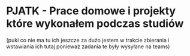 # PJATK - Prace domowe i projekty które wykonałem podczas studiów 
(puki co nie ma tu ich jeszcze za dużo jestem w trakcie zbierania i wstawiania ich tutaj ponieważ zadania te były wysyłane na teams)
